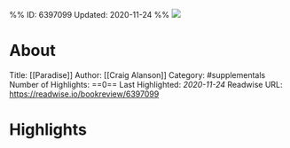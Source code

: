 %%
ID: 6397099
Updated: 2020-11-24
%%
![](https://images-na.ssl-images-amazon.com/images/I/512pir464PL._SL500_.jpg)

# About
Title: [[Paradise]]
Author: [[Craig Alanson]]
Category: #supplementals
Number of Highlights: ==0==
Last Highlighted: *2020-11-24*
Readwise URL: https://readwise.io/bookreview/6397099

# Highlights 